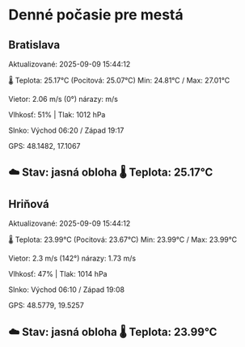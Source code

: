 ﻿# Denné počasie pre mestá

## Bratislava
Aktualizované: 2025-09-09 15:44:12

🌡️ Teplota: 25.17°C 
(Pocitová: 25.07°C)
Min: 24.81°C / Max: 27.01°C

Vietor: 2.06 m/s    (0°) 
nárazy:  m/s

Vlhkosť: 51% | Tlak: 1012 hPa

Slnko: Východ 06:20 / Západ 19:17

GPS: 48.1482, 17.1067

☁️ Stav: jasná obloha        🌡️ Teplota: 25.17°C
---

## Hriňová
Aktualizované: 2025-09-09 15:44:12

🌡️ Teplota: 23.99°C 
(Pocitová: 23.67°C)
Min: 23.99°C / Max: 23.99°C

Vietor: 2.3 m/s (142°)
nárazy: 1.73 m/s

Vlhkosť: 47% | Tlak: 1014 hPa

Slnko: Východ 06:10 / Západ 19:08

GPS: 48.5779, 19.5257

☁️ Stav: jasná obloha        🌡️ Teplota: 23.99°C
---
